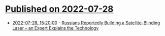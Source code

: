 # [Published on 2022-07-28](index.md)

* [2022-07-28, 15:20:00](https://soylentnews.org/article.pl?sid=22/07/27/1511222&from=rss) - [Russians Reportedly Building a Satellite-Blinding Laser – an Expert Explains the Technology](https://soylentnews.org/article.pl?sid=22/07/27/1511222&from=rss)
